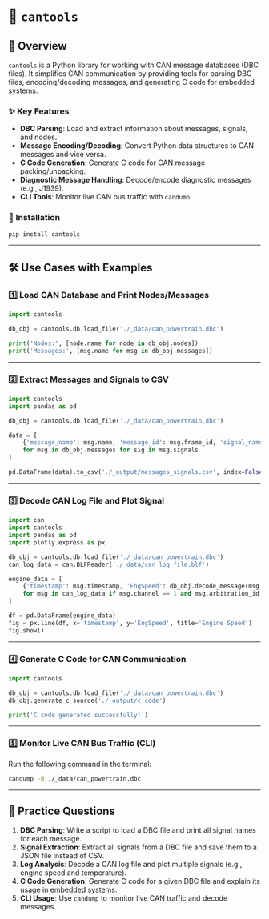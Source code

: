 # 🚗 `cantools`

## 🌟 Overview

`cantools` is a Python library for working with CAN message databases (DBC files). It simplifies CAN communication by providing tools for parsing DBC files, encoding/decoding messages, and generating C code for embedded systems.

### ✨ Key Features
- **DBC Parsing**: Load and extract information about messages, signals, and nodes.
- **Message Encoding/Decoding**: Convert Python data structures to CAN messages and vice versa.
- **C Code Generation**: Generate C code for CAN message packing/unpacking.
- **Diagnostic Message Handling**: Decode/encode diagnostic messages (e.g., J1939).
- **CLI Tools**: Monitor live CAN bus traffic with `candump`.

### 🚀 Installation
```bash
pip install cantools
```

---

## 🛠️ Use Cases with Examples

### 1️⃣ Load CAN Database and Print Nodes/Messages
```python
import cantools

db_obj = cantools.db.load_file('./_data/can_powertrain.dbc')

print('Nodes:', [node.name for node in db_obj.nodes])
print('Messages:', [msg.name for msg in db_obj.messages])
```

---

### 2️⃣ Extract Messages and Signals to CSV
```python
import cantools
import pandas as pd

db_obj = cantools.db.load_file('./_data/can_powertrain.dbc')

data = [
    {'message_name': msg.name, 'message_id': msg.frame_id, 'signal_name': sig.name}
    for msg in db_obj.messages for sig in msg.signals
]

pd.DataFrame(data).to_csv('./_output/messages_signals.csv', index=False)
```

---

### 3️⃣ Decode CAN Log File and Plot Signal
```python
import can
import cantools
import pandas as pd
import plotly.express as px

db_obj = cantools.db.load_file('./_data/can_powertrain.dbc')
can_log_data = can.BLFReader('./_data/can_log_file.blf')

engine_data = [
    {'timestamp': msg.timestamp, 'EngSpeed': db_obj.decode_message(msg.arbitration_id, msg.data).get('EngSpeed', 0)}
    for msg in can_log_data if msg.channel == 1 and msg.arbitration_id == 100
]

df = pd.DataFrame(engine_data)
fig = px.line(df, x='timestamp', y='EngSpeed', title='Engine Speed')
fig.show()
```

---

### 4️⃣ Generate C Code for CAN Communication
```python
import cantools

db_obj = cantools.db.load_file('./_data/can_powertrain.dbc')
db_obj.generate_c_source('./_output/c_code')

print('C code generated successfully!')
```

---

### 5️⃣ Monitor Live CAN Bus Traffic (CLI)
Run the following command in the terminal:
```bash
candump -d ./_data/can_powertrain.dbc
```

---

## 📝 Practice Questions

1. **DBC Parsing**: Write a script to load a DBC file and print all signal names for each message.
2. **Signal Extraction**: Extract all signals from a DBC file and save them to a JSON file instead of CSV.
3. **Log Analysis**: Decode a CAN log file and plot multiple signals (e.g., engine speed and temperature).
4. **C Code Generation**: Generate C code for a given DBC file and explain its usage in embedded systems.
5. **CLI Usage**: Use `candump` to monitor live CAN traffic and decode messages.
